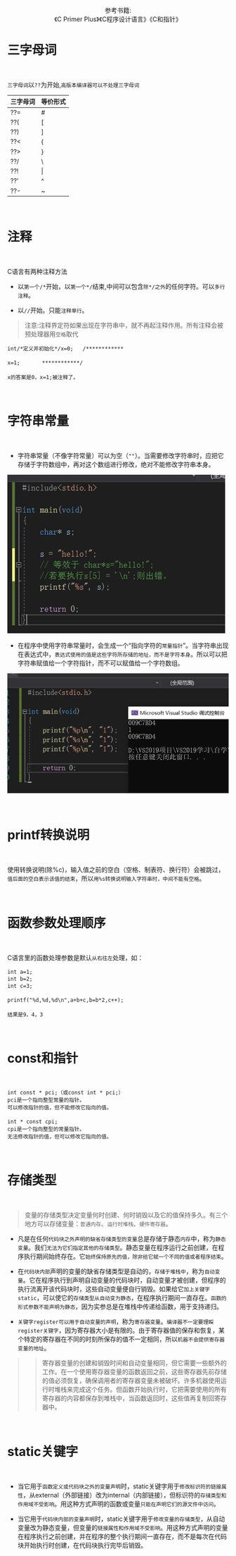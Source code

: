  <p align="center">
参考书籍:<br/>《C Primer Plus》《C程序设计语言》《C和指针》
</p>

# 三字母词

<br/>

`三字母词`以`??`为开始,`高版本编译器可以不处理三字母词`

|三字母词|等价形式|
|----|----|
| ??= |  # |
| ??( |  [ |
| ??) |  ] |
| ??< |  { |
| ??> |  } |
| ??/ | \\ |
| ??! | \| |
| ??' |  ^ |
| ??- |  ~ |

<br/>

# 注释

<br/>

C语言有两种注释方法

* 以`第一个/*`开始，以`第一个*/`结束,中间可以包含`除*/之外`的任何字符。可以`多行注释`。

* 以`//`开始。只能`注释单行`。

>注意:注释界定符如果出现在字符串中，就不再起注释作用。所有注释会被预处理器用`空格`取代

```
int/*定义并初始化*/x=0;   /************

x=1;       ************/

x的答案是0，x=1;被注释了。
```

<br/>

# 字符串常量

<br/>

* 字符串常量（不像字符常量）可以为空（`""`）。当需要修改字符串时，应把它存储于字符数组中，再对这个数组进行修改，绝对不能修改字符串本身。

![](https://github.com/Mrli6/The-introduction-to-C/blob/master/修改字符串问题.png)

* 在程序中使用字符串常量时，会生成一个“指向字符的`常量指针`”。当字符串出现在表达式中，`表达式使用的值是这些字符所存储的地址，而不是字符本身`。所以可以把字符串赋值给一个字符指针，而不可以赋值给一个字符数组。

![](https://github.com/Mrli6/The-introduction-to-C/blob/master/字符串指针.png)

<br/>

# printf转换说明

<br/>

使用转换说明(除%c)，输入值之前的空白（空格、制表符、换行符）会被跳过，`值后面的空白表示该值的结束`，所以`用%s转换说明输入字符串时，中间不能有空格`。

<br/>

# 函数参数处理顺序

<br/>

C语言里的函数处理参数是默认`从右往左`处理，如：

```
int a=1;
int b=2;
int c=3;

printf("%d,%d,%d\n",a+b+c,b=b*2,c++);

结果是9，4，3
```

<br/>

# const和指针

<br/>

```
int const * pci;（或const int * pci;）
pci是一个指向整型常量的指针。
可以修改指针的值，但不能修改它指向的值。

int * const cpi;
cpi是一个指向整型的常量指针。
无法修改指针的值，但可以修改它指向的值。
```

<br/>

# 存储类型

<br/>

>变量的存储类型决定变量何时创建、何时销毁以及它的值保持多久。有三个地方可以存储变量：`普通内存`、`运行时堆栈`、`硬件寄存器`。

* 凡是在任何`代码块之外声明的缺省存储类型的变量`总是存储于静态`内存`中，称为`静态变量`。我们`无法为它们指定其他的存储类型`。静态变量在程序运行之前创建，在程序执行期间始终存在。它`始终保持原先的值，除非给它赋一个不同的值或者程序结束`。

* 在`代码块内部`声明的变量的缺省存储类型是自动的，`存储于堆栈中`，称为`自动变量`。它在程序执行到声明自动变量的代码块时，自动变量才被创建，但程序的执行流离开该代码块时，这些自动变量便自行销毁。如果给它`加上关键字static`，可以使它的`存储类型从自动变为静态`，在程序执行期间一直存在。`函数的形式参数不能声明为静态`，因为实参总是在堆栈中传递给函数，用于支持递归。

* `关键字register可以用于自动变量的声明`，称为`寄存器变量`。`编译器不一定要理睬register关键字`，因为寄存器大小是有限的。由于寄存器值的保存和恢复，某个特定的寄存器在不同的时刻所保存的值不一定相同，所以`机器不会提供寄存器变量的地址`。

>>寄存器变量的创建和销毁时间和自动变量相同，但它需要一些额外的工作。在一个使用寄存器变量的函数返回之前，这些寄存器先前存储的值必须恢复，确保调用者的寄存器变量未被破坏。许多机器使用运行时堆栈来完成这个任务。但函数开始执行时，它把需要使用的所有寄存器的内容都保存到堆栈中，当函数返回时，这些值再复制回寄存器中。

<br/>

# static关键字

<br/>

* 当它用于`函数定义或代码块之外的变量声明`时，static关键字用于`修改标识符的链接属性`，从external（外部链接）改为internal（内部链接），但标识符的`存储类型和作用域不受影响`。用这种方式声明的函数或变量`只能在声明它们的源文件中访问`。

* 当它用于`代码块内部的变量声明`时，static关键字用于`修改变量的存储类型`，从自动变量改为静态变量，但变量的`链接属性和作用域不受影响`。用这种方式声明的变量在程序执行之前创建，并在程序的整个执行期间一直存在，而不是每次在代码块开始执行时创建，在代码块执行完毕后销毁。

<br/>












